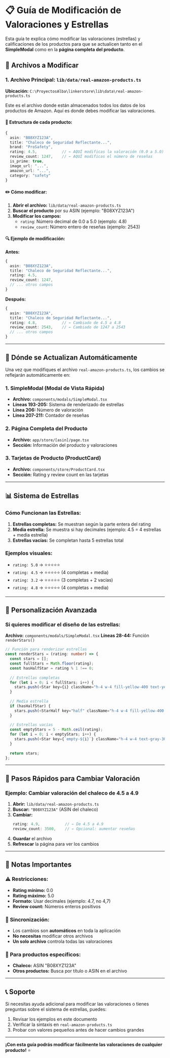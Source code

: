 # 📋 Guía de Modificación de Valoraciones y Estrellas

Esta guía te explica cómo modificar las valoraciones (estrellas) y calificaciones de los productos para que se actualicen tanto en el **SimpleModal** como en la **página completa del producto**.

## 🎯 Archivos a Modificar

### 1. **Archivo Principal: `lib/data/real-amazon-products.ts`**

**Ubicación:** `C:\ProyectosAlba\linkerstore\lib\data\real-amazon-products.ts`

Este es el archivo donde están almacenados todos los datos de los productos de Amazon. Aquí es donde debes modificar las valoraciones.

#### 📝 **Estructura de cada producto:**

```typescript
{
  asin: "B08XYZ123A",
  title: "Chaleco de Seguridad Reflectante...",
  brand: "ProSafety",
  rating: 4.5,           // ← AQUÍ modificas la valoración (0.0 a 5.0)
  review_count: 1247,    // ← AQUÍ modificas el número de reseñas
  is_prime: true,
  image_url: "...",
  amazon_url: "...",
  category: "safety"
}
```

#### ✏️ **Cómo modificar:**

1. **Abrir el archivo:** `lib/data/real-amazon-products.ts`
2. **Buscar el producto** por su ASIN (ejemplo: "B08XYZ123A")
3. **Modificar los campos:**
   - `rating`: Número decimal de 0.0 a 5.0 (ejemplo: 4.8)
   - `review_count`: Número entero de reseñas (ejemplo: 2543)

#### 🔍 **Ejemplo de modificación:**

**Antes:**
```typescript
{
  asin: "B08XYZ123A",
  title: "Chaleco de Seguridad Reflectante...",
  rating: 4.5,
  review_count: 1247,
  // ... otros campos
}
```

**Después:**
```typescript
{
  asin: "B08XYZ123A",
  title: "Chaleco de Seguridad Reflectante...",
  rating: 4.8,           // ← Cambiado de 4.5 a 4.8
  review_count: 2543,    // ← Cambiado de 1247 a 2543
  // ... otros campos
}
```

---

## 🔄 Dónde se Actualizan Automáticamente

Una vez que modifiques el archivo `real-amazon-products.ts`, los cambios se reflejarán automáticamente en:

### 1. **SimpleModal (Modal de Vista Rápida)**
- **Archivo:** `components/modals/SimpleModal.tsx`
- **Líneas 193-205:** Sistema de renderizado de estrellas
- **Línea 206:** Número de valoración
- **Línea 207-211:** Contador de reseñas

### 2. **Página Completa del Producto**
- **Archivo:** `app/store/[asin]/page.tsx`
- **Sección:** Información del producto y valoraciones

### 3. **Tarjetas de Producto (ProductCard)**
- **Archivo:** `components/store/ProductCard.tsx`
- **Sección:** Rating y review count en las tarjetas

---

## 📊 Sistema de Estrellas

### **Cómo Funcionan las Estrellas:**

1. **Estrellas completas:** Se muestran según la parte entera del rating
2. **Media estrella:** Se muestra si hay decimales (ejemplo: 4.5 = 4 estrellas + media estrella)
3. **Estrellas vacías:** Se completan hasta 5 estrellas total

### **Ejemplos visuales:**

- `rating: 5.0` → ⭐⭐⭐⭐⭐
- `rating: 4.5` → ⭐⭐⭐⭐⭐ (4 completas + media)
- `rating: 3.2` → ⭐⭐⭐⭐⭐ (3 completas + 2 vacías)
- `rating: 4.8` → ⭐⭐⭐⭐⭐ (4 completas + media)

---

## 🎨 Personalización Avanzada

### **Si quieres modificar el diseño de las estrellas:**

**Archivo:** `components/modals/SimpleModal.tsx`
**Líneas 28-44:** Función `renderStars()`

```typescript
// Función para renderizar estrellas
const renderStars = (rating: number) => {
  const stars = [];
  const fullStars = Math.floor(rating);
  const hasHalfStar = rating % 1 !== 0;
  
  // Estrellas completas
  for (let i = 0; i < fullStars; i++) {
    stars.push(<Star key={i} className="h-4 w-4 fill-yellow-400 text-yellow-400" />);
  }
  
  // Media estrella
  if (hasHalfStar) {
    stars.push(<StarHalf key="half" className="h-4 w-4 fill-yellow-400 text-yellow-400" />);
  }
  
  // Estrellas vacías
  const emptyStars = 5 - Math.ceil(rating);
  for (let i = 0; i < emptyStars; i++) {
    stars.push(<Star key={`empty-${i}`} className="h-4 w-4 text-gray-300" />);
  }
  
  return stars;
};
```

---

## 🚀 Pasos Rápidos para Cambiar Valoración

### **Ejemplo: Cambiar valoración del chaleco de 4.5 a 4.9**

1. **Abrir:** `lib/data/real-amazon-products.ts`
2. **Buscar:** `"B08XYZ123A"` (ASIN del chaleco)
3. **Cambiar:**
   ```typescript
   rating: 4.9,           // ← De 4.5 a 4.9
   review_count: 3500,    // ← Opcional: aumentar reseñas
   ```
4. **Guardar** el archivo
5. **Refrescar** la página para ver los cambios

---

## 📌 Notas Importantes

### ⚠️ **Restricciones:**
- **Rating mínimo:** 0.0
- **Rating máximo:** 5.0
- **Formato:** Usar decimales (ejemplo: 4.7, no 4,7)
- **Review count:** Números enteros positivos

### 🔄 **Sincronización:**
- Los cambios son **automáticos** en toda la aplicación
- **No necesitas** modificar otros archivos
- **Un solo archivo** controla todas las valoraciones

### 🎯 **Para productos específicos:**
- **Chaleco:** ASIN "B08XYZ123A"
- **Otros productos:** Busca por título o ASIN en el archivo

---

## 📞 Soporte

Si necesitas ayuda adicional para modificar las valoraciones o tienes preguntas sobre el sistema de estrellas, puedes:

1. Revisar los ejemplos en este documento
2. Verificar la sintaxis en `real-amazon-products.ts`
3. Probar con valores pequeños antes de hacer cambios grandes

---

**¡Con esta guía podrás modificar fácilmente las valoraciones de cualquier producto!** ⭐

